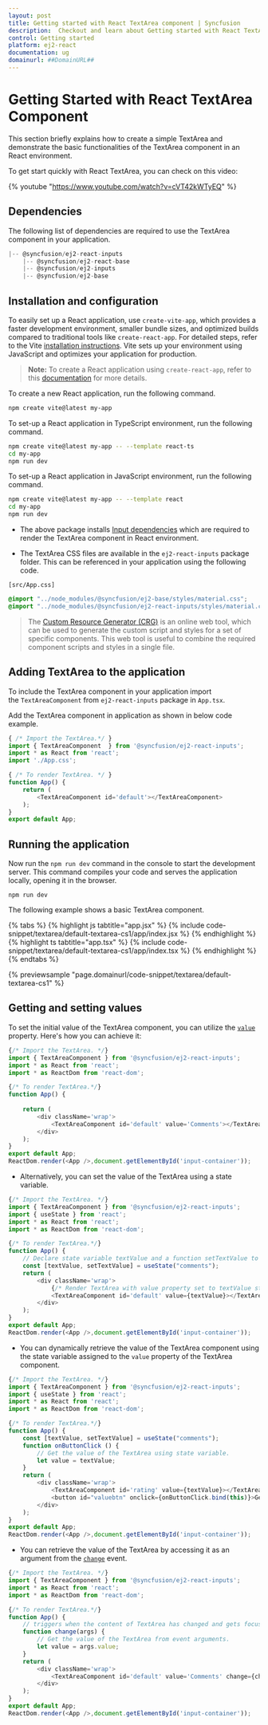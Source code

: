 ```yaml
---
layout: post
title: Getting started with React TextArea component | Syncfusion
description:  Checkout and learn about Getting started with React TextArea component of Syncfusion Essential JS 2 and more details.
control: Getting started 
platform: ej2-react
documentation: ug
domainurl: ##DomainURL##
---
```


# Getting Started with React TextArea Component

This section briefly explains how to create a simple TextArea and demonstrate the basic functionalities of the TextArea component in an React environment.

To get start quickly with React TextArea, you can check on this video:

{% youtube "https://www.youtube.com/watch?v=cVT42kWTyEQ" %}

## Dependencies

The following list of dependencies are required to use the TextArea component in your application.

```javascript
|-- @syncfusion/ej2-react-inputs
    |-- @syncfusion/ej2-react-base
    |-- @syncfusion/ej2-inputs
    |-- @syncfusion/ej2-base
```

## Installation and configuration

To easily set up a React application, use `create-vite-app`, which provides a faster development environment, smaller bundle sizes, and optimized builds compared to traditional tools like `create-react-app`. For detailed steps, refer to the Vite [installation instructions](https://vitejs.dev/guide/). Vite sets up your environment using JavaScript and optimizes your application for production.

> **Note:**  To create a React application using `create-react-app`, refer to this [documentation](https://ej2.syncfusion.com/react/documentation/getting-started/create-app) for more details.

To create a new React application, run the following command.

```bash
npm create vite@latest my-app
```
To set-up a React application in TypeScript environment, run the following command.

```bash
npm create vite@latest my-app -- --template react-ts
cd my-app
npm run dev
```
To set-up a React application in JavaScript environment, run the following command.

```bash
npm create vite@latest my-app -- --template react
cd my-app
npm run dev
```

* The above package installs [Input dependencies](./getting-started/#dependencies) which are required to render the TextArea component in React environment.

* The TextArea CSS files are available in the `ej2-react-inputs` package folder. This can be referenced in your application using the following code.

`[src/App.css]`

```css
@import "../node_modules/@syncfusion/ej2-base/styles/material.css";
@import "../node_modules/@syncfusion/ej2-react-inputs/styles/material.css";
```

> The [Custom Resource Generator (CRG)](https://crg.syncfusion.com/) is an online web tool, which can be used to generate the custom script and styles for a set of specific components.
> This web tool is useful to combine the required component scripts and styles in a single file.

## Adding TextArea to the application

To include the TextArea component in your application import the `TextAreaComponent` from `ej2-react-inputs` package in `App.tsx`.

Add the TextArea component in application as shown in below code example.

```ts
{ /* Import the TextArea.*/ }
import { TextAreaComponent  } from '@syncfusion/ej2-react-inputs';
import * as React from 'react';
import './App.css';

{ /* To render TextArea. */ }
function App() {
    return (
        <TextAreaComponent id='default'></TextAreaComponent>
    );
}
export default App;
```

## Running the application

Now run the `npm run dev` command in the console to start the development server. This command compiles your code and serves the application locally, opening it in the browser.

   ```
   npm run dev
   ```

The following example shows a basic TextArea component.

{% tabs %}
{% highlight js tabtitle="app.jsx" %}
{% include code-snippet/textarea/default-textarea-cs1/app/index.jsx %}
{% endhighlight %}
{% highlight ts tabtitle="app.tsx" %}
{% include code-snippet/textarea/default-textarea-cs1/app/index.tsx %}
{% endhighlight %}
{% endtabs %}

{% previewsample "page.domainurl/code-snippet/textarea/default-textarea-cs1" %}

## Getting and setting values

To set the initial value of the TextArea component, you can utilize the [`value`](https://ej2.syncfusion.com/react/documentation/api/textarea/#value) property. Here's how you can achieve it:

```ts
{/* Import the TextArea. */}
import { TextAreaComponent } from '@syncfusion/ej2-react-inputs';
import * as React from 'react';
import * as ReactDom from 'react-dom';

{/* To render TextArea.*/}
function App() {
  
    return (
        <div className='wrap'>
            <TextAreaComponent id='default' value='Comments'></TextAreaComponent>
        </div>
    );
}
export default App;
ReactDom.render(<App />,document.getElementById('input-container'));
```

* Alternatively, you can set the value of the TextArea using a state variable.

```ts
{/* Import the TextArea. */}
import { TextAreaComponent } from '@syncfusion/ej2-react-inputs';
import { useState } from 'react';
import * as React from 'react';
import * as ReactDom from 'react-dom';

{/* To render TextArea.*/}
function App() {
    // Declare state variable textValue and a function setTextValue to update it.
    const [textValue, setTextValue] = useState("comments");
    return (
        <div className='wrap'>
            {/* Render TextArea with value property set to textValue state variable. */}
            <TextAreaComponent id='default' value={textValue}></TextAreaComponent>
        </div>
    );
}
export default App;
ReactDom.render(<App />,document.getElementById('input-container'));
```

* You can dynamically retrieve the value of the TextArea component using the state variable assigned to the `value` property of the TextArea component.

```ts
{/* Import the TextArea. */}
import { TextAreaComponent } from '@syncfusion/ej2-react-inputs';
import { useState } from 'react';
import * as React from 'react';
import * as ReactDom from 'react-dom';

{/* To render TextArea.*/}
function App() {
    const [textValue, setTextValue] = useState("comments");
    function onButtonClick () {
        // Get the value of the TextArea using state variable.
        let value = textValue; 
    }
    return (
        <div className='wrap'>
            <TextAreaComponent id='rating' value={textValue}></TextAreaComponent>
            <button id="valuebtn" onclick={onButtonClick.bind(this)}>Get Value</button>
        </div>
    );
}
export default App;
ReactDom.render(<App />,document.getElementById('input-container'));
```

* You can retrieve the value of the TextArea by accessing it as an argument from the [`change`](https://ej2.syncfusion.com/react/documentation/api/textarea/#change) event.

```ts
{/* Import the TextArea. */}
import { TextAreaComponent } from '@syncfusion/ej2-react-inputs';
import * as React from 'react';
import * as ReactDom from 'react-dom';

{/* To render TextArea.*/}
function App() {
    // triggers when the content of TextArea has changed and gets focus-out.
    function change(args) {
        // Get the value of the TextArea from event arguments.
        let value = args.value;
    }
    return (
        <div className='wrap'>
            <TextAreaComponent id='default' value='Comments' change={change}></TextAreaComponent>
        </div>
    );
}
export default App;
ReactDom.render(<App />,document.getElementById('input-container'));
```
